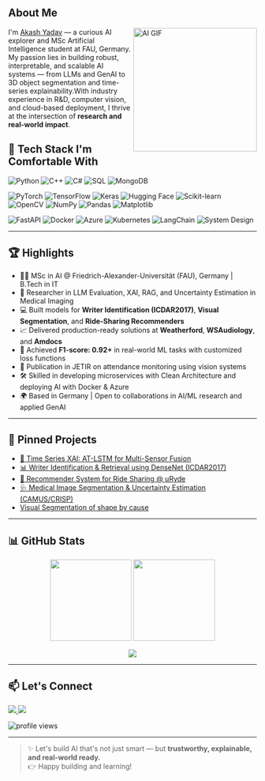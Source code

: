 

## About Me 

<img align="right" alt="AI GIF" src="https://media.giphy.com/media/26tn33aiTi1jkl6H6/giphy.gif" width="250"/>


I'm [Akash Yadav](https://github.com/YadavAkash96) — a curious AI explorer and MSc Artificial Intelligence student at FAU, Germany.  
My passion lies in building robust, interpretable, and scalable AI systems — from LLMs and GenAI 
to 3D object segmentation and time-series explainability.With industry experience in R&D, 
computer vision, and cloud-based deployment, I thrive at the intersection of **research and real-world impact**.


## 🧰 Tech Stack I'm Comfortable With

![Python](https://img.shields.io/badge/-Python-3776AB?logo=python&logoColor=white&style=flat)
![C++](https://img.shields.io/badge/-C++-00599C?logo=c%2B%2B&logoColor=white&style=flat)
![C#](https://img.shields.io/badge/-CSharp-239120?logo=csharp&logoColor=white&style=flat)
![SQL](https://img.shields.io/badge/-SQL-4479A1?logo=mysql&logoColor=white&style=flat)
![MongoDB](https://img.shields.io/badge/-MongoDB-47A248?logo=mongodb&logoColor=white&style=flat)

![PyTorch](https://img.shields.io/badge/-PyTorch-EE4C2C?logo=pytorch&logoColor=white&style=flat)
![TensorFlow](https://img.shields.io/badge/-TensorFlow-FF6F00?logo=tensorflow&logoColor=white&style=flat)
![Keras](https://img.shields.io/badge/-Keras-D00000?logo=keras&logoColor=white&style=flat)
![Hugging Face](https://img.shields.io/badge/-HuggingFace-FFD21F?logo=huggingface&logoColor=black&style=flat)
![Scikit-learn](https://img.shields.io/badge/-ScikitLearn-F7931E?logo=scikit-learn&logoColor=white&style=flat)
![OpenCV](https://img.shields.io/badge/-OpenCV-5C3EE8?logo=opencv&logoColor=white&style=flat)
![NumPy](https://img.shields.io/badge/-NumPy-013243?logo=numpy&logoColor=white&style=flat)
![Pandas](https://img.shields.io/badge/-Pandas-150458?logo=pandas&logoColor=white&style=flat)
![Matplotlib](https://img.shields.io/badge/-Matplotlib-11557C?logo=matplotlib&logoColor=white&style=flat)

![FastAPI](https://img.shields.io/badge/-FastAPI-009688?logo=fastapi&logoColor=white&style=flat)
![Docker](https://img.shields.io/badge/-Docker-2496ED?logo=docker&logoColor=white&style=flat)
![Azure](https://img.shields.io/badge/-Azure-0078D4?logo=microsoft-azure&logoColor=white&style=flat)
![Kubernetes](https://img.shields.io/badge/-Kubernetes-326CE5?logo=kubernetes&logoColor=white&style=flat)
![LangChain](https://img.shields.io/badge/-LangChain-00C7B7?style=flat)
![System Design](https://img.shields.io/badge/-GenAI%20System%20Design-8E44AD?style=flat&logo=airbnb&logoColor=white)

---

## 🏆 Highlights

- 👨‍🎓 MSc in AI @ Friedrich-Alexander-Universität (FAU), Germany | B.Tech in IT  
- 🧠 Researcher in LLM Evaluation, XAI, RAG, and Uncertainty Estimation in Medical Imaging  
- 💻 Built models for **Writer Identification (ICDAR2017)**, **Visual Segmentation**, and **Ride-Sharing Recommenders**
- 📈 Delivered production-ready solutions at **Weatherford**, **WSAudiology**, and **Amdocs**
- 🚀 Achieved **F1-score: 0.92+** in real-world ML tasks with customized loss functions  
- 📄 Publication in JETIR on attendance monitoring using vision systems  
- 🛠 Skilled in developing microservices with Clean Architecture and deploying AI with Docker & Azure  
- 🌍 Based in Germany | Open to collaborations in AI/ML research and applied GenAI

---

## 📌 Pinned Projects

- [🧠 Time Series XAI: AT-LSTM for Multi-Sensor Fusion](https://github.com/YadavAkash96/XAI-Time-Series)
- [📊 Writer Identification & Retrieval using DenseNet (ICDAR2017)](https://github.com/YadavAkash96/WriterIdentification)  
- [🚗 Recommender System for Ride Sharing @ uRyde](https://www.mad.tf.fau.de/teaching/innolab/share-a-ride/)
- [🩺 Medical Image Segmentation & Uncertainty Estimation (CAMUS/CRISP)](https://github.com/YadavAkash96)  
- [Visual Segmentation of shape by cause](https://github.com/YadavAkash96/Visual-Segmentation-of-shape-by-cause-in-PyTorch)

---

## 📊 GitHub Stats

<p align="center">
  <img src="https://github-readme-stats.vercel.app/api?username=YadavAkash96&show_icons=true&theme=radical" height="165" />
  <img src="https://github-readme-stats.vercel.app/api/top-langs/?username=YadavAkash96&layout=compact&theme=radical" height="165" />
</p>

<p align="center">
  <img src="https://github-readme-streak-stats.herokuapp.com/?user=YadavAkash96&theme=radical" />
</p>

---

## 📫 Let's Connect

<p align="left">
  <a href="https://www.linkedin.com/in/akash-yadav-721284141/"><img src="https://img.shields.io/badge/-LinkedIn-blue?style=flat&logo=linkedin" />
  <a href="mailto:akash.yadav@fau.de"><img src="https://img.shields.io/badge/-Gmail-D14836?style=flat&logo=gmail&logoColor=white" /></a>
</p>

<p align="left">
  <img src="https://komarev.com/ghpvc/?username=YadavAkash96&label=Profile%20views&color=0e75b6&style=flat" alt="profile views" />
</p>

---

> ✨ Let's build AI that's not just smart — but **trustworthy, explainable, and real-world ready.**  
👉 Happy building and learning!
